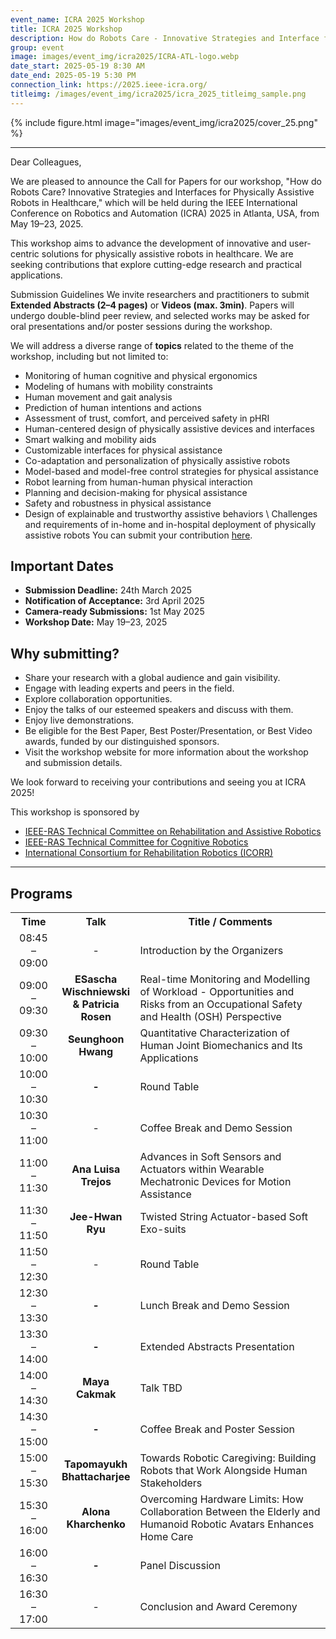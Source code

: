```yaml
---
event_name: ICRA 2025 Workshop
title: ICRA 2025 Workshop
description: How do Robots Care - Innovative Strategies and Interface for Physically Assistive Robots in Healthcare
group: event
image: images/event_img/icra2025/ICRA-ATL-logo.webp
date_start: 2025-05-19 8:30 AM
date_end: 2025-05-19 5:30 PM
connection_link: https://2025.ieee-icra.org/
titleimg: /images/event_img/icra2025/icra_2025_titleimg_sample.png
---
```


{%
  include figure.html
  image="images/event_img/icra2025/cover_25.png"
%}

***

Dear Colleagues,

We are pleased to announce the Call for Papers for our workshop, "How do Robots Care? Innovative Strategies and Interfaces for Physically Assistive Robots in Healthcare," which will be held during the IEEE International Conference on Robotics and Automation (ICRA) 2025 in Atlanta, USA, from May 19–23, 2025.

This workshop aims to advance the development of innovative and user-centric solutions for physically assistive robots in healthcare. We are seeking contributions that explore cutting-edge research and practical applications.

Submission Guidelines
We invite researchers and practitioners to submit **Extended Abstracts (2–4 pages)** or **Videos (max. 3min)**. Papers will undergo double-blind peer review, and selected works may be asked for oral presentations and/or poster sessions during the workshop.

We will address a diverse range of **topics** related to the theme of the workshop, including but not limited to:
* Monitoring of human cognitive and physical ergonomics
* Modeling of humans with mobility constraints
* Human movement and gait analysis
* Prediction of human intentions and actions
* Assessment of trust, comfort, and perceived safety in pHRI
* Human-centered design of physically assistive devices and interfaces
* Smart walking and mobility aids
* Customizable interfaces for physical assistance
* Co-adaptation and personalization of physically assistive robots
* Model-based and model-free control strategies for physical assistance
* Robot learning from human-human physical interaction
* Planning and decision-making for physical assistance
* Safety and robustness in physical assistance
* Design of explainable and trustworthy assistive behaviors \\
Challenges and requirements of in-home and in-hospital deployment of physically assistive robots
You can submit your contribution [here](https://docs.google.com/forms/d/e/1FAIpQLSfWteJxQAsAcowR1rqxx6C8m2Xzjo-4ugzbTl3FBOPu-xO00w/viewform).

## Important Dates
* **Submission Deadline:** 24th March 2025
* **Notification of Acceptance:** 3rd April 2025
* **Camera-ready Submissions:** 1st May 2025
* **Workshop Date:** May 19–23, 2025

## Why submitting?
* Share your research with a global audience and gain visibility. 
* Engage with leading experts and peers in the field. 
* Explore collaboration opportunities.
* Enjoy the talks of our esteemed speakers and discuss with them.
* Enjoy live demonstrations.
* Be eligible for the Best Paper, Best Poster/Presentation, or Best Video awards, funded by our distinguished sponsors.
* Visit the workshop website for more information about the workshop and submission details.

We look forward to receiving your contributions and seeing you at ICRA 2025!


This workshop is sponsored by

- [IEEE-RAS Technical Committee on Rehabilitation and Assistive Robotics](https://www.ieee-ras.org/rehabilitation-and-assistive-robotics)
- [IEEE-RAS Technical Committee for Cognitive Robotics](https://www.ieee-ras.org/cognitive-robotics)
- [International Consortium for Rehabilitation Robotics (ICORR)](https://icorr-c.org/)


***

<!-- ***
## <i class="fas fa-play-circle"></i>**Teaser Video** -->

<!-- Extract the html code from Youtube "share","퍼가기" -->
<!-- <iframe width="560" height="315" src="https://www.youtube.com/embed/EjHqnF74KZg" title="YouTube video player" frameborder="0" allow="accelerometer; autoplay; clipboard-write; encrypted-media; gyroscope; picture-in-picture; web-share" allowfullscreen></iframe> -->

<!-- *** -->

## Programs
<style>
  table {
    width: 100%;
    table-layout: fixed;
    border-collapse: collapse;
  }
  th, td {
    word-wrap: break-word; /* Add padding to the content for better spacing */
  }
  th:nth-child(1), td:nth-child(1) {
    width: 15%; /* Adjust the width for the "Time" column */
  }
  th:nth-child(2), td:nth-child(2) {
    width: 20%; /* Adjust the width for the "Talk" column */
  }
  th:nth-child(3), td:nth-child(3) {
    width: 65%; /* Adjust the width for the "Title / Comments" column */
  }
</style>


<table>

  <tr>
    <th scope="col">Time</th>
    <th scope="col">Talk</th>
    <th scope="col">Title / Comments</th>
  </tr>


  <tr>
    <td align="center">08:45 – 09:00</td>
    <td align="center">-</td>
    <td>Introduction by the Organizers</td>
  </tr>
  <tr>
    <td align="center">09:00 – 09:30</td>
    <td align="center"><b>ESascha Wischniewski & Patricia Rosen</b></td>
    <td>Real-time Monitoring and Modelling of Workload - Opportunities and Risks from an Occupational Safety and Health (OSH) Perspective</td>
  </tr>
  <tr>
    <td align="center">09:30 – 10:00</td>
    <td align="center"><b>Seunghoon Hwang</b></td>
    <td>Quantitative Characterization of Human Joint Biomechanics and Its Applications</td>
  </tr>
  <tr>
    <td align="center">10:00 – 10:30</td>
    <td align="center"><b>-</b></td>
    <td>Round Table</td>
  </tr>
  <tr>
    <td align="center">10:30 – 11:00</td>
    <td align="center">-</td>
    <td>Coffee Break and Demo Session</td>
  </tr>
  
  <tr>
    <td align="center">11:00 – 11:30</td>
    <td align="center"><b>Ana Luisa Trejos</b></td>
    <td>Advances in Soft Sensors and Actuators within Wearable Mechatronic Devices for Motion Assistance</td>
  </tr>
  <tr>
    <td align="center">11:30 – 11:50</td>
    <td align="center"><b>Jee-Hwan Ryu</b></td>
    <td>Twisted String Actuator-based Soft Exo-suits</td>
  </tr>

  <tr>
    <td align="center">11:50 – 12:30</td>
    <td align="center">-</td>
    <td>Round Table</td>
  </tr>

  <tr>
    <td align="center">12:30 – 13:30</td>
    <td align="center"><b>-</b></td>
    <td>Lunch Break and Demo Session</td>
  </tr>

  <tr>
    <td align="center">13:30 – 14:00</td>
    <td align="center"><b>-</b></td>
    <td>Extended Abstracts Presentation</td>
  </tr>

  <tr>
    <td align="center">14:00 – 14:30</td>
    <td align="center"><b>Maya Cakmak</b></td>
    <td>Talk TBD</td>
  </tr>

  <tr>
    <td align="center">14:30 – 15:00</td>
    <td align="center"><b>-</b></td>
    <td>Coffee Break and Poster Session</td>
  </tr>

  <tr>
    <td align="center">15:00 – 15:30</td>
    <td align="center"><b>Tapomayukh Bhattacharjee</b></td>
    <td>Towards Robotic Caregiving: Building Robots that Work Alongside Human Stakeholders</td>
  </tr>
  

  <tr>
    <td align="center">15:30 – 16:00</td>
    <td align="center"><b>Alona Kharchenko</b></td>
    <td>Overcoming Hardware Limits: How Collaboration Between the Elderly and Humanoid Robotic Avatars Enhances Home Care</td>
  </tr>

  <tr>
    <td align="center">16:00 – 16:30</td>
    <td align="center"><b>-</b></td>
    <td>Panel Discussion</td>
  </tr>

  <tr>
    <td align="center">16:30 – 17:00</td>
    <td align="center">-</td>
    <td>Conclusion and Award Ceremony</td>
  </tr>


  <!-- <tr>
    <td rowspan="4">10.15 – 10.30</td>
    <td>Expanding Example</td>
    <td>-</td>
  </tr>
  <tr>
    <td>Ex</td>
    <td>-</td>
  </tr> 
  <tr>
    <td>Ex</td>
    <td>-</td>
  </tr> 
  <tr>
    <td>Ex</td>
    <td>-</td>
  </tr> 
  <tr>
    <td>10.30 - 12.30</td>
    <td>Example~~</td>
    <td>-</td>
  </tr> -->

</table>